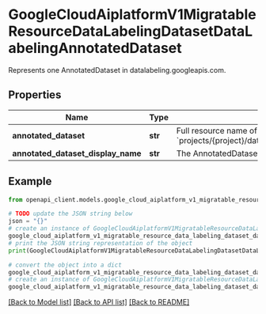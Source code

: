 # GoogleCloudAiplatformV1MigratableResourceDataLabelingDatasetDataLabelingAnnotatedDataset

Represents one AnnotatedDataset in datalabeling.googleapis.com.

## Properties

Name | Type | Description | Notes
------------ | ------------- | ------------- | -------------
**annotated_dataset** | **str** | Full resource name of data labeling AnnotatedDataset. Format: &#x60;projects/{project}/datasets/{dataset}/annotatedDatasets/{annotated_dataset}&#x60;. | [optional] 
**annotated_dataset_display_name** | **str** | The AnnotatedDataset&#39;s display name in datalabeling.googleapis.com. | [optional] 

## Example

```python
from openapi_client.models.google_cloud_aiplatform_v1_migratable_resource_data_labeling_dataset_data_labeling_annotated_dataset import GoogleCloudAiplatformV1MigratableResourceDataLabelingDatasetDataLabelingAnnotatedDataset

# TODO update the JSON string below
json = "{}"
# create an instance of GoogleCloudAiplatformV1MigratableResourceDataLabelingDatasetDataLabelingAnnotatedDataset from a JSON string
google_cloud_aiplatform_v1_migratable_resource_data_labeling_dataset_data_labeling_annotated_dataset_instance = GoogleCloudAiplatformV1MigratableResourceDataLabelingDatasetDataLabelingAnnotatedDataset.from_json(json)
# print the JSON string representation of the object
print(GoogleCloudAiplatformV1MigratableResourceDataLabelingDatasetDataLabelingAnnotatedDataset.to_json())

# convert the object into a dict
google_cloud_aiplatform_v1_migratable_resource_data_labeling_dataset_data_labeling_annotated_dataset_dict = google_cloud_aiplatform_v1_migratable_resource_data_labeling_dataset_data_labeling_annotated_dataset_instance.to_dict()
# create an instance of GoogleCloudAiplatformV1MigratableResourceDataLabelingDatasetDataLabelingAnnotatedDataset from a dict
google_cloud_aiplatform_v1_migratable_resource_data_labeling_dataset_data_labeling_annotated_dataset_from_dict = GoogleCloudAiplatformV1MigratableResourceDataLabelingDatasetDataLabelingAnnotatedDataset.from_dict(google_cloud_aiplatform_v1_migratable_resource_data_labeling_dataset_data_labeling_annotated_dataset_dict)
```
[[Back to Model list]](../README.md#documentation-for-models) [[Back to API list]](../README.md#documentation-for-api-endpoints) [[Back to README]](../README.md)


